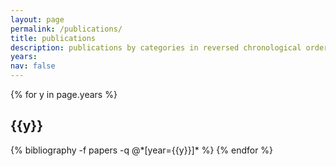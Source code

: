 ```yaml
---
layout: page
permalink: /publications/
title: publications
description: publications by categories in reversed chronological order. generated by jekyll-scholar.
years:
nav: false
---
```


<div class="publications">

{% for y in page.years %}
  <h2 class="year">{{y}}</h2>
  {% bibliography -f papers -q @*[year={{y}}]* %}
{% endfor %}

</div>
